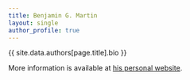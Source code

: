 ```yaml
---
title: Benjamin G. Martin
layout: single
author_profile: true
---
```


{{ site.data.authors[page.title].bio }}

More information is available at [his personal website](http://www.benjamingmartin.com/).
